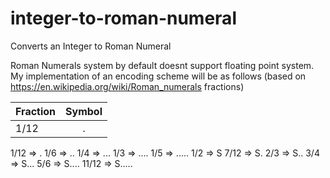 # integer-to-roman-numeral
Converts an Integer to Roman Numeral


Roman Numerals system by default doesnt support floating point system. My implementation of an encoding scheme will be as follows (based on https://en.wikipedia.org/wiki/Roman_numerals fractions)

| Fraction      | Symbol        | 
| ------------- |:-------------:| 
| 1/12          | .             | 
1/12 => .
1/6 => ..
1/4 => ...
1/3 => ....
1/5 => .....
1/2 => S
7/12 => S.
2/3 => S..
3/4 => S...
5/6 => S....
11/12 => S.....

